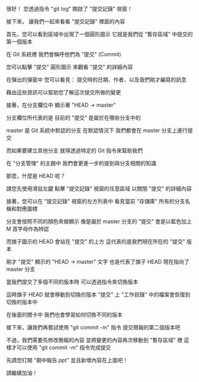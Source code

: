 很好！
您透過指令 "git log"
開啟了 "提交記錄" 視窗！

接下來，
讓我們一起來看看 "提交記錄" 裡面的內容

首先，您可以看到區域中出現了一個圓形圖示
它就是我們從 "暫存區域" 中提交的第一個版本

在 Git 系統裡
我們會稱呼他們為 "提交" (Commit)

您可以點擊 "提交" 圓形圖示
來觀看 "提交" 的詳細內容

在彈出的彈窗中
您可以看見：
提交時的日期、作者、以及我們剛才編寫的訊息

藉由這些資訊可以幫助您了解這次提交所做的變更

接著，在分支欄位中
顯示著 "HEAD -> master"

分支欄位所代表的是
目前的 "提交" 是屬於在哪些分支中的

master 是 Git 系統中默認的分支
在默認情況下
我們都會在 master 分支上進行提交

而如果要建立其他分支
就得透過特定的 Git 指令來幫助我們

在 "分支管理" 的主題中
我們會更進一步的提到與分支相關的知識

那麼，什麼是 HEAD 呢？

請您先使用滑鼠左鍵
點擊 "提交記錄" 視窗的任意區域
以關閉 "提交" 的詳細內容

接著，您可以在 "提交記錄" 視窗的左方列表中
看見當前 "存儲庫" 所有的分支名稱和對應圖標

分支會按照不同的顏色來做顯示
像是屬於 master 分支的 "提交"
會是以藍色加上 M 首字母作為辨認

而旗子圖示的 HEAD 
會站在 "提交" 的上方
這代表的是我們現在所在的 "提交" 版本

剛才 "提交" 顯示的 "HEAD -> master" 文字
也是代表了旗子 HEAD 現在指向了 master 分支

當我們提交了多個不同的版本時
可以透過指令來切換版本

這時旗子 HEAD 就會移動到切換的版本 "提交" 上
"工作目錄" 中的檔案會恢復到切換的版本中

在後面的關卡中
我們也會學習如何切換不同的版本

接下來，讓我們再嘗試使用 "git commit -m" 指令
提交簡報的第二個版本吧

不過，我們需要先修改簡報的內容
並將變更的內容再次移動到 "暫存區域" 裡
這樣才可以使用 "git commit -m" 指令完成提交

先請您打開 "期中報告.ppt"
並且新增內容在上面吧！

請繼續加油！